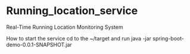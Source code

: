 # Running_location_service
Real-Time Running Location Monitoring System


How to start the service
cd to the ~/target and run java -jar spring-boot-demo-0.0.1-SNAPSHOT.jar
